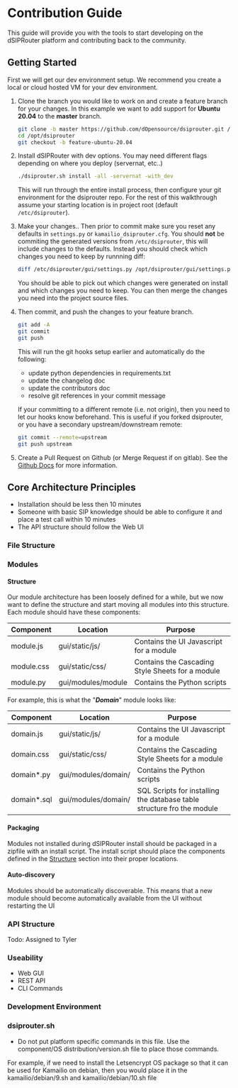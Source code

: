 # Contribution Guide

This guide will provide you with the tools to start developing on the dSIPRouter platform and contributing back to the community.

## Getting Started

First we will get our dev environment setup.
We recommend you create a local or cloud hosted VM for your dev environment.

1. Clone the branch you would like to work on and create a feature branch for your changes.
In this example we want to add support for **Ubuntu 20.04** to the **master** branch.

    ```bash
    git clone -b master https://github.com/dOpensource/dsiprouter.git /opt/dsiprouter
    cd /opt/dsiprouter
    git checkout -b feature-ubuntu-20.04
    ```

2. Install dSIPRouter with dev options.
You may need different flags depending on where you deploy (servernat, etc..)

    ```bash
    ./dsiprouter.sh install -all -servernat -with_dev
    ```

    This will run through the entire install process, then configure your git environment for the dsiprouter repo.
    For the rest of this walkthrough assume your starting location is in project root (default `/etc/dsiprouter`).

3. Make your changes..
Then prior to commit make sure you reset any defaults in `settings.py` or `kamailio_dsiprouter.cfg`.
You should **not** be commiting the generated versions from `/etc/dsiprouter`, this will include changes to the defaults.
Instead you should check which changes you need to keep by runnning diff:

    ```bash
    diff /etc/dsiprouter/gui/settings.py /opt/dsiprouter/gui/settings.py
    ```

    You should be able to pick out which changes were generated on install and which changes you need to keep.
    You can then merge the changes you need into the project source files.

4. Then commit, and push the changes to your feature branch.

    ```bash
    git add -A
    git commit
    git push
    ```

   This will run the git hooks setup earlier and automatically do the following:
   - update python dependencies in requirements.txt
   - update the changelog doc
   - update the contributors doc
   - resolve git references in your commit message

   If your committing to a different remote (i.e. not origin), then you need to let our hooks know beforehand.
   This is useful if you forked dsiprouter, or you have a secondary upstream/downstream remote:

   ```bash
   git commit --remote=upstream
   git push upstream
   ```

5. Create a Pull Request on Github (or Merge Request if on gitlab).
See the [Github Docs](https://help.github.com/en/github/collaborating-with-issues-and-pull-requests/creating-a-pull-request) for more information.

## Core Architecture Principles

- Installation should be less then 10 minutes
- Someone with basic SIP knowledge should be able to configure it and place a test call within 10 minutes
- The API structure should follow the Web UI

### File Structure

### Modules

#### Structure

Our module architecture has been loosely defined for a while, but we now want to define the structure and start moving all modules into this structure.
Each module should have these components:

| Component | Location | Purpose |
| --------- | -------- | ------- |
| module.js | gui/static/js/ | Contains the UI Javascript for a module |
| module.css | gui/static/css/ | Contains the Cascading Style Sheets for a module |
| module.py | gui/modules/module | Contains the Python scripts |

For example, this is what the "***Domain***" module looks like:

| Component | Location | Purpose |
| --------- | -------- | ------- |
| domain.js | gui/static/js/ | Contains the UI Javascript for a module |
| domain.css | gui/static/css/ | Contains the Cascading Style Sheets for a module |
| domain*.py | gui/modules/domain/ | Contains the Python scripts |
| domain*.sql | gui/modules/domain/ | SQL Scripts for installing the database table structure fro the module |

#### Packaging

Modules not installed during dSIPRouter install should be packaged in a zipfile with an install script.
The install script should place the components defined in the [Structure](#structure) section into their proper locations.

#### Auto-discovery

Modules should be automatically discoverable.
This means that a new module should become automatically available from the UI without restarting the UI

### API Structure

Todo: Assigned to Tyler

### Useability

 - Web GUI
 - REST API
 - CLI Commands

### Development Environment

### dsiprouter.sh

- Do not put platform specific commands in this file.  Use the component/OS distribution/version.sh file to place those commands.

For example, if we need to install the Letsencrypt OS package so that it can be used for Kamailio on debian, then you would
place it in the kamailio/debian/9.sh and kamailio/debian/10.sh file

